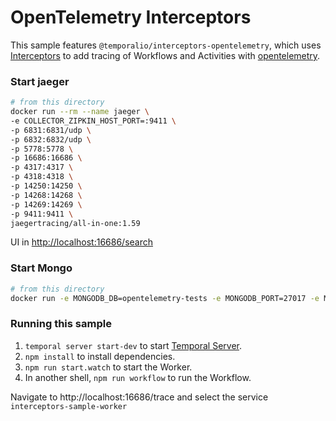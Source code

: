 # OpenTelemetry Interceptors

This sample features `@temporalio/interceptors-opentelemetry`, which
uses [Interceptors](https://docs.temporal.io/typescript/interceptors) to add tracing of Workflows and Activities
with [opentelemetry](https://opentelemetry.io/).

### Start jaeger

   ```sh
   # from this directory
docker run --rm --name jaeger \
  -e COLLECTOR_ZIPKIN_HOST_PORT=:9411 \
  -p 6831:6831/udp \
  -p 6832:6832/udp \
  -p 5778:5778 \
  -p 16686:16686 \
  -p 4317:4317 \
  -p 4318:4318 \
  -p 14250:14250 \
  -p 14268:14268 \
  -p 14269:14269 \
  -p 9411:9411 \
  jaegertracing/all-in-one:1.59

   ```

UI in [http://localhost:16686/search](http://localhost:16686/search)

### Start Mongo

   ```sh
   # from this directory
  docker run -e MONGODB_DB=opentelemetry-tests -e MONGODB_PORT=27017 -e MONGODB_HOST=127.0.0.1 -p 27017:27017 --rm mongo

   ```

### Running this sample

1. `temporal server start-dev` to start [Temporal Server](https://github.com/temporalio/cli/#installation).
1. `npm install` to install dependencies.
1. `npm run start.watch` to start the Worker.
1. In another shell, `npm run workflow` to run the Workflow.

Navigate to http://localhost:16686/trace and select the service `interceptors-sample-worker`

